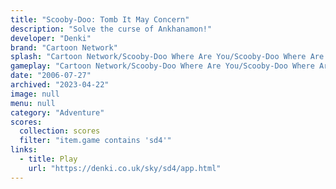 ```yaml
---
title: "Scooby-Doo: Tomb It May Concern"
description: "Solve the curse of Ankhanamon!"
developer: "Denki"
brand: "Cartoon Network"
splash: "Cartoon Network/Scooby-Doo Where Are You/Scooby-Doo Where Are You Episode 4/Splash.jpg"
gameplay: "Cartoon Network/Scooby-Doo Where Are You/Scooby-Doo Where Are You Episode 4/Play02.jpg"
date: "2006-07-27"
archived: "2023-04-22"
image: null
menu: null
category: "Adventure"
scores:
  collection: scores
  filter: "item.game contains 'sd4'"
links:
  - title: Play
    url: "https://denki.co.uk/sky/sd4/app.html"
---
```

